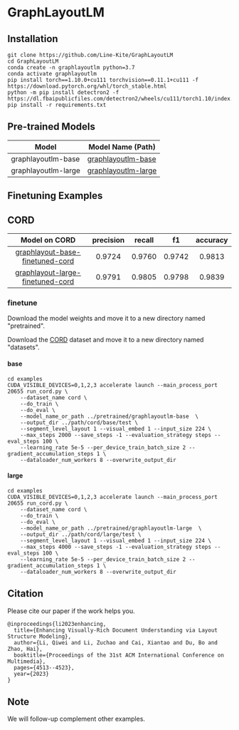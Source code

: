# GraphLayoutLM

## Installation

```
git clone https://github.com/Line-Kite/GraphLayoutLM
cd GraphLayoutLM
conda create -n graphlayoutlm python=3.7
conda activate graphlayoutlm
pip install torch==1.10.0+cu111 torchvision==0.11.1+cu111 -f https://download.pytorch.org/whl/torch_stable.html
python -m pip install detectron2 -f https://dl.fbaipublicfiles.com/detectron2/wheels/cu111/torch1.10/index.html
pip install -r requirements.txt
```


## Pre-trained Models
| Model               | Model Name (Path)                                                                                              | 
|---------------------|----------------------------------------------------------------------------------------------------------------|
| graphlayoutlm-base  | [graphlayoutlm-base](https://drive.google.com/drive/folders/1KV2r4crHcGoTKM7DvEIN6BWEMEdV9tIZ?usp=drive_link)  |
| graphlayoutlm-large | [graphlayoutlm-large](https://drive.google.com/drive/folders/1-zM5L34quKQwfvROvlK7UJWU6HKAGAmF?usp=drive_link) |


## Finetuning Examples

## CORD


  |Model on CORD                                                                                                                | precision | recall |    f1    | accuracy |
  |:---------------------------------------------------------------------------------------------------------------------------:|:---------:|:------:|:--------:|:--------:|
  | [graphlayout-base-finetuned-cord](https://drive.google.com/drive/folders/1F593PVKVGFIfpJyRSiMZmZywZevmlKhs?usp=drive_link)  |   0.9724  | 0.9760 |  0.9742  |  0.9813  |
  | [graphlayout-large-finetuned-cord](https://drive.google.com/drive/folders/1ZZzxG2qDnkoiADovZLovIxdhwwuqJfPc?usp=drive_link) |   0.9791  | 0.9805 |  0.9798  |  0.9839  |

### finetune

Download the model weights and move it to a new directory named "pretrained".

Download the [CORD](https://drive.google.com/drive/folders/14OEWr86qotVBMAsWk7lymMytxn5u-kM6) dataset and move it to a new directory named "datasets".

#### base

```
cd examples
CUDA_VISIBLE_DEVICES=0,1,2,3 accelerate launch --main_process_port 20655 run_cord.py \
    --dataset_name cord \
    --do_train \
    --do_eval \
    --model_name_or_path ../pretrained/graphlayoutlm-base  \
    --output_dir ../path/cord/base/test \
    --segment_level_layout 1 --visual_embed 1 --input_size 224 \
    --max_steps 2000 --save_steps -1 --evaluation_strategy steps --eval_steps 100 \
    --learning_rate 5e-5 --per_device_train_batch_size 2 --gradient_accumulation_steps 1 \
    --dataloader_num_workers 8 --overwrite_output_dir
```

#### large

```
cd examples
CUDA_VISIBLE_DEVICES=0,1,2,3 accelerate launch --main_process_port 20655 run_cord.py \
    --dataset_name cord \
    --do_train \
    --do_eval \
    --model_name_or_path ../pretrained/graphlayoutlm-large  \
    --output_dir ../path/cord/large/test \
    --segment_level_layout 1 --visual_embed 1 --input_size 224 \
    --max_steps 4000 --save_steps -1 --evaluation_strategy steps --eval_steps 100 \
    --learning_rate 5e-5 --per_device_train_batch_size 2 --gradient_accumulation_steps 1 \
    --dataloader_num_workers 8 --overwrite_output_dir
```


## Citation
Please cite our paper if the work helps you.
```
@inproceedings{li2023enhancing,
  title={Enhancing Visually-Rich Document Understanding via Layout Structure Modeling},
  author={Li, Qiwei and Li, Zuchao and Cai, Xiantao and Du, Bo and Zhao, Hai},
  booktitle={Proceedings of the 31st ACM International Conference on Multimedia},
  pages={4513--4523},
  year={2023}
}
```


## Note

We will follow-up complement other examples.
